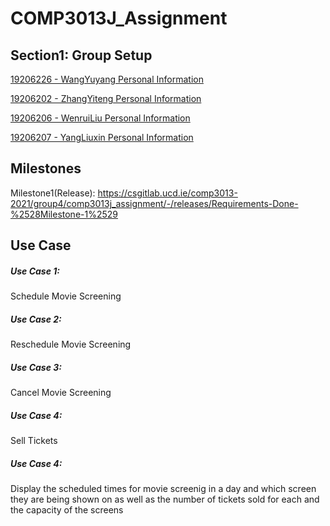 # COMP3013J_Assignment

## Section1: Group Setup

[19206226 - WangYuyang  Personal Information](19206226.md)

[19206202 - ZhangYiteng Personal Information](19206202.md)

[19206206 - WenruiLiu  Personal Information](19206206.md)

[19206207 - YangLiuxin  Personal Information](19206207.md)

## Milestones

Milestone1(Release): https://csgitlab.ucd.ie/comp3013-2021/group4/comp3013j_assignment/-/releases/Requirements-Done-%2528Milestone-1%2529


## Use Case
##### Use Case 1:
Schedule Movie Screening
##### Use Case 2:
Reschedule Movie Screening
##### Use Case 3:
Cancel Movie Screening
##### Use Case 4:
Sell Tickets
##### Use Case 4:
Display the scheduled times for movie screenig in a day and which screen they are being shown on as well as the number of tickets sold for each and the capacity of the screens
